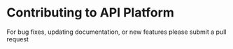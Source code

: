 # Contributing to API Platform
For bug fixes, updating documentation, or new features please submit a pull request

